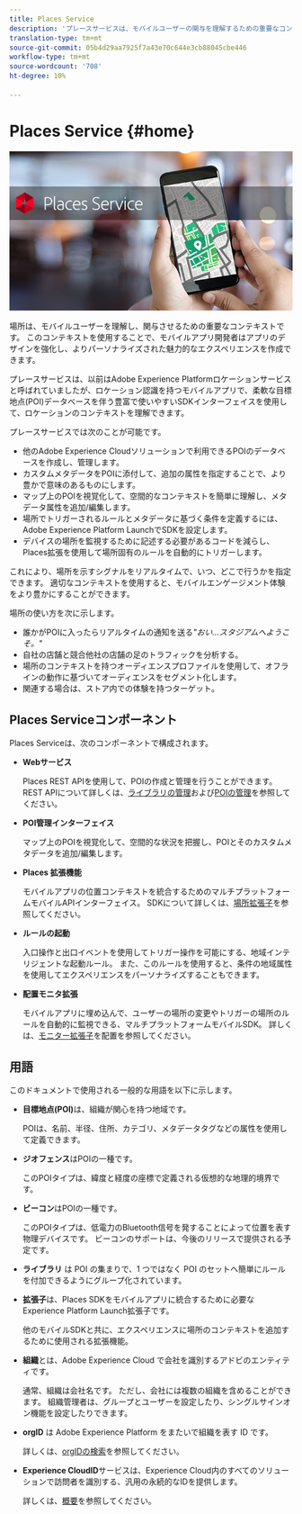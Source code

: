 ```yaml
---
title: Places Service
description: 'プレースサービスは、モバイルユーザーの関与を理解するための重要なコンテキストです。 このコンテキストを使用することで、モバイルアプリ開発者はアプリのデザインを強化し、よりパーソナライズされた魅力的なエクスペリエンスを作成できます。 '
translation-type: tm+mt
source-git-commit: 05b4d29aa7925f7a43e70c644e3cb88045cbe446
workflow-type: tm+mt
source-wordcount: '708'
ht-degree: 10%

---
```



# Places Service {#home}

![&quot;Places Service&quot;](/help/assets/places-service-header.png)

場所は、モバイルユーザーを理解し、関与させるための重要なコンテキストです。 このコンテキストを使用することで、モバイルアプリ開発者はアプリのデザインを強化し、よりパーソナライズされた魅力的なエクスペリエンスを作成できます。

プレースサービスは、以前はAdobe Experience Platformロケーションサービスと呼ばれていましたが、ロケーション認識を持つモバイルアプリで、柔軟な目標地点(POI)データベースを伴う豊富で使いやすいSDKインターフェイスを使用して、ロケーションのコンテキストを理解できます。

プレースサービスでは次のことが可能です。

* 他のAdobe Experience Cloudソリューションで利用できるPOIのデータベースを作成し、管理します。
* カスタムメタデータをPOIに添付して、追加の属性を指定することで、より豊かで意味のあるものにします。
* マップ上のPOIを視覚化して、空間的なコンテキストを簡単に理解し、メタデータ属性を追加/編集します。
* 場所でトリガーされるルールとメタデータに基づく条件を定義するには、Adobe Experience Platform LaunchでSDKを設定します。
* デバイスの場所を監視するために記述する必要があるコードを減らし、Places拡張を使用して場所固有のルールを自動的にトリガーします。

これにより、場所を示すシグナルをリアルタイムで、いつ、どこで行うかを指定できます。 適切なコンテキストを使用すると、モバイルエンゲージメント体験をより豊かにすることができます。

場所の使い方を次に示します。

* 誰かがPOIに入ったらリアルタイムの通知を送る&#x200B;*&quot;おい…スタジアムへようこそ。&quot;*
* 自社の店舗と競合他社の店舗の足のトラフィックを分析する。
* 場所のコンテキストを持つオーディエンスプロファイルを使用して、オフラインの動作に基づいてオーディエンスをセグメント化します。
* 関連する場合は、ストア内での体験を持つターゲット。

## Places Serviceコンポーネント

Places Serviceは、次のコンポーネントで構成されます。

* **Webサービス**

   Places REST APIを使用して、POIの作成と管理を行うことができます。 REST APIについて詳しくは、[ライブラリの管理](/help/web-service-api/api-usage/manage-libraries/manage-libraries.md)および[POIの管理](/help/web-service-api/api-usage/manage-pois/manage-pois.md)を参照してください。

* **POI管理インターフェイス**

   マップ上のPOIを視覚化して、空間的な状況を把握し、POIとそのカスタムメタデータを追加/編集します。

* **Places 拡張機能**

   モバイルアプリの位置コンテキストを統合するためのマルチプラットフォームモバイルAPIインターフェイス。 SDKについて詳しくは、[場所拡張子](/help/places-ext-aep-sdks/places-extension/places-extension.md)を参照してください。

* **ルールの起動**

   入口操作と出口イベントを使用してトリガー操作を可能にする、地域インテリジェントな起動ルール。 また、このルールを使用すると、条件の地域属性を使用してエクスペリエンスをパーソナライズすることもできます。

* **配置モニタ拡張**

   モバイルアプリに埋め込んで、ユーザーの場所の変更やトリガーの場所のルールを自動的に監視できる、マルチプラットフォームモバイルSDK。 詳しくは、[モニター拡張子](/help/places-ext-aep-sdks/places-monitor-extension/places-monitor-extension.md)を配置を参照してください。

## 用語

このドキュメントで使用される一般的な用語を以下に示します。

* **目標地点(POI)**&#x200B;は、組織が関心を持つ地域です。

   POIは、名前、半径、住所、カテゴリ、メタデータタグなどの属性を使用して定義できます。

* **ジオフェンス**&#x200B;はPOIの一種です。

   このPOIタイプは、緯度と経度の座標で定義される仮想的な地理的境界です。

* **ビーコン**&#x200B;はPOIの一種です。

   このPOIタイプは、低電力のBluetooth信号を発することによって位置を表す物理デバイスです。 ビーコンのサポートは、今後のリリースで提供される予定です。

* **ライブラリ** は POI の集まりで、1 つではなく POI のセットへ簡単にルールを付加できるようにグループ化されています。

* **拡張子**&#x200B;は、Places SDKをモバイルアプリに統合するために必要なExperience Platform Launch拡張子です。

   他のモバイルSDKと共に、エクスペリエンスに場所のコンテキストを追加するために使用される拡張機能。

* **組織**&#x200B;とは、Adobe Experience Cloud で会社を識別するアドビのエンティティです。

   通常、組織は会社名です。 ただし、会社には複数の組織を含めることができます。 組織管理者は、グループとユーザーを設定したり、シングルサインオン機能を設定したりできます。

* **orgID** は Adobe Experience Platform をまたいで組織を表す ID です。

   詳しくは、[orgIDの検索](https://forums.adobe.com/thread/2339895)を参照してください。

* **Experience CloudID**&#x200B;サービスは、Experience Cloud内のすべてのソリューションで訪問者を識別する、汎用の永続的なIDを提供します。

   詳しくは、[概要](https://docs.adobe.com/content/help/ja-JP/id-service/using/intro/overview.html)を参照してください。
